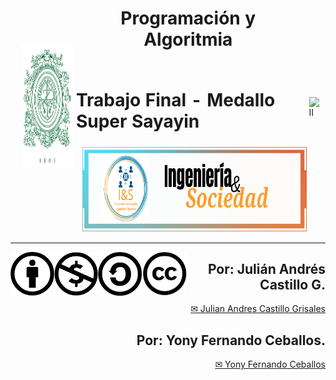 <div align="center">
<table>
    <thead>
        <tr>
            <td rowspan="3">
                <img alt="UdeA" height="200px" src="https://raw.githubusercontent.com/juliancastillo-udea/2024-1-ProgramacionPosgrados/main/images/Escudo-UdeA.svg" hspace="10px" vspace="0px">
            </td>
            <td align="center">
                <h1><b>Programación y Algoritmia</b></h1>
            </td>
            <td rowspan="3">
                <img alt="II" height="200px" src="https://upload.wikimedia.org/wikipedia/commons/thumb/b/b9/Ingenier%C3%ADa_Industrial_UdeA.png/1026px-Ingenier%C3%ADa_Industrial_UdeA.png" hspace="0px" vspace="0px">
            </td>
        </tr>
        <tr>
            <td>
                <h1><b>Trabajo Final - Medallo Super Sayayin</b></h1>
            </td>
        </tr>
        <tr>
            <td>
                <img align="center" alt="I&S" height="135px" src="https://raw.githubusercontent.com/juliancastillo-udea/2024-1-ProgramacionPosgrados/main/images/IS.png" hspace="10px" vspace="0px">
            </td>
        </tr>
    </thead>
</table>

</div>

<hr size=10 noshade color="green">
<p>
<img alt="CC" height="70px" src="https://raw.githubusercontent.com/juliancastillo-udea/2024-1-ProgramacionPosgrados/main/images/by.xlarge.png" align="left" hspace="0px" vspace="0px">
<img alt="Attribution" height="70px" src="https://raw.githubusercontent.com/juliancastillo-udea/2024-1-ProgramacionPosgrados/main/images/nc.xlarge.png" align="left" hspace="0px" vspace="0px">
<img alt="NC" height="70px" src="https://raw.githubusercontent.com/juliancastillo-udea/2024-1-ProgramacionPosgrados/main/images/sa.xlarge.png" align="left" hspace="0px" vspace="0px">
<img alt="SA" height="70px" src="https://raw.githubusercontent.com/juliancastillo-udea/2024-1-ProgramacionPosgrados/main/images/cc-icons.png" align="left" hspace="0px" vspace="0px">
</p>

<div align="right">
<h2> <b> Por: Julián Andrés Castillo G. </b> </h2>
<a href="mailto:jandres.castillo@udea.edu.co"> ✉ Julian Andres Castillo Grisales </a>
<h2> <b> Por: Yony Fernando Ceballos. </b> </h2>
<a href="mailto:yony.ceballos@udea.edu.co"> ✉ Yony Fernando Ceballos </a>

</div>

<br>
